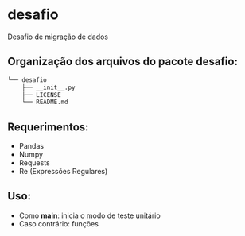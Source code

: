 # desafio

Desafio de migração de dados

## Organização dos arquivos do pacote desafio:

```bash
└── desafio
    ├── __init__.py
    ├── LICENSE
    └── README.md
```

## Requerimentos:

* Pandas
* Numpy
* Requests
* Re (Expressões Regulares)

## Uso:

* Como __main__: inicia o modo de teste unitário
* Caso contrário: funções
